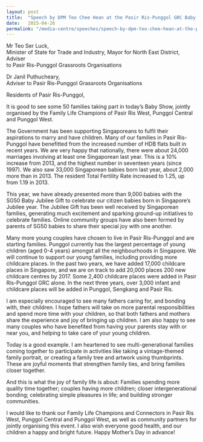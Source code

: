 ```yaml
---
layout: post
title:  "Speech by DPM Teo Chee Hean at the Pasir Ris-Punggol GRC Baby Singapore"
date:   2015-04-26
permalink: "/media-centre/speeches/speech-by-dpm-teo-chee-hean-at-the-pasir-ris-punggol-grc-baby-singapore-on-26-apr-2015"
---
```


Mr Teo Ser Luck,  
Minister of State for Trade and Industry, Mayor for North East District, Adviser  
to Pasir Ris-Punggol Grassroots Organisations

Dr Janil Puthucheary,  
Adviser to Pasir Ris-Punggol Grassroots Organisations

Residents of Pasir Ris-Punggol,

It is good to see some 50 families taking part in today’s Baby Show, jointly organised by the Family Life Champions of Pasir Ris West, Punggol Central and Punggol West.   

The Government has been supporting Singaporeans to fulfil their aspirations to marry and have children. Many of our families in Pasir Ris-Punggol have benefitted from the increased number of HDB flats built in recent years. We are very happy that nationally, there were about 24,000 marriages involving at least one Singaporean last year. This is a 10% increase from 2013, and the highest number in seventeen years (since 1997). We also saw 33,000 Singaporean babies born last year, about 2,000 more than in 2013. The resident Total Fertility Rate increased to 1.25, up from 1.19 in 2013.   

This year, we have already presented more than 9,000 babies with the SG50 Baby Jubilee Gift to celebrate our citizen babies born in Singapore’s Jubilee year. The Jubilee Gift has been well received by Singaporean families, generating much excitement and sparking ground-up initiatives to celebrate families. Online community groups have also been formed by parents of SG50 babies to share their special joy with one another.  

Many more young couples have chosen to live in Pasir Ris-Punggol and are starting families. Punggol currently has the largest percentage of young children (aged 0-4 years) amongst all the neighbourhoods in Singapore. We will continue to support our young families, including providing more childcare places. In the past two years, we have added 17,000 childcare places in Singapore, and we are on track to add 20,000 places 200 new childcare centres by 2017. Some 2,400 childcare places were added in Pasir Ris-Punggol GRC alone.  In the next three years, over 3,000 infant and childcare places will be added in Punggol, Sengkang and Pasir Ris.  

I am especially encouraged to see many fathers caring for, and bonding with, their children. I hope fathers will take on more parental responsibilities and spend more time with your children, so that both fathers and mothers share the experience and joy of bringing up children. I am also happy to see many couples who have benefited from having your parents stay with or near you, and helping to take care of your young children.

Today is a good example. I am heartened to see multi-generational families coming together to participate in activities like taking a vintage-themed family portrait, or creating a family tree and artwork using thumbprints. These are joyful moments that strengthen family ties, and bring families closer together.

And this is what the joy of family life is about:  Families spending more quality time together; couples having more children; closer intergenerational bonding; celebrating simple pleasures in life; and building stronger communities.   

I would like to thank our Family Life Champions and Connectors in Pasir Ris West, Punggol Central and Punggol West, as well as community partners for jointly organising this event. I also wish everyone good health, and our children a happy and bright future.  Happy Mother’s Day in advance!


